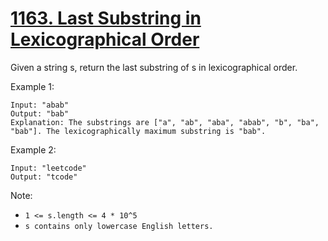 # [1163. Last Substring in Lexicographical Order](https://leetcode.com/problems/last-substring-in-lexicographical-order/)

Given a string s, return the last substring of s in lexicographical order.

Example 1:

```text
Input: "abab"
Output: "bab"
Explanation: The substrings are ["a", "ab", "aba", "abab", "b", "ba", "bab"]. The lexicographically maximum substring is "bab".
```

Example 2:

```text
Input: "leetcode"
Output: "tcode"
```

Note:

- `1 <= s.length <= 4 * 10^5`
- `s contains only lowercase English letters.`
